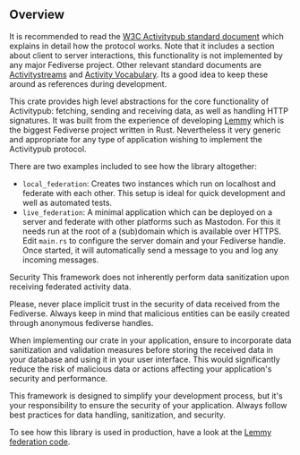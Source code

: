 ## Overview

It is recommended to read the [W3C Activitypub standard document](https://www.w3.org/TR/activitypub/) which explains in detail how the protocol works. Note that it includes a section about client to server interactions, this functionality is not implemented by any major Fediverse project. Other relevant standard documents are [Activitystreams](https://www.w3.org/ns/activitystreams) and [Activity Vocabulary](https://www.w3.org/TR/activitystreams-vocabulary/). Its a good idea to keep these around as references during development.

This crate provides high level abstractions for the core functionality of Activitypub: fetching, sending and receiving data, as well as handling HTTP signatures. It was built from the experience of developing [Lemmy](https://join-lemmy.org/) which is the biggest Fediverse project written in Rust. Nevertheless it very generic and appropriate for any type of application wishing to implement the Activitypub protocol.

There are two examples included to see how the library altogether:

- `local_federation`: Creates two instances which run on localhost and federate with each other. This setup is ideal for quick development and well as automated tests.
- `live_federation`: A minimal application which can be deployed on a server and federate with other platforms such as Mastodon. For this it needs run at the root of a (sub)domain which is available over HTTPS. Edit `main.rs` to configure the server domain and your Fediverse handle. Once started, it will automatically send a message to you and log any incoming messages.

Security
This framework does not inherently perform data sanitization upon receiving federated activity data. 

Please, never place implicit trust in the security of data received from the Fediverse. Always keep in mind that malicious entities can be easily created through anonymous fediverse handles.

When implementing our crate in your application, ensure to incorporate data sanitization and validation measures before storing the received data in your database and using it in your user interface. This would significantly reduce the risk of malicious data or actions affecting your application's security and performance.

This framework is designed to simplify your development process, but it's your responsibility to ensure the security of your application. Always follow best practices for data handling, sanitization, and security. 

To see how this library is used in production, have a look at the [Lemmy federation code](https://github.com/LemmyNet/lemmy/tree/main/crates/apub).

